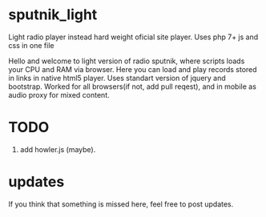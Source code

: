 # sputnik_light
Light radio player instead hard weight oficial site player. Uses php 7+  js and css in one file

Hello and welcome to light version of radio sputnik, where scripts loads your  CPU and RAM via browser.
Here  you can load and play records stored in links in native html5 player.
Uses standart version of jquery and bootstrap.
Worked for all browsers(if not, add pull reqest), and in mobile as audio proxy for mixed content.

# TODO
1. add  howler.js (maybe).

# updates
If you think that something is missed here, feel free to post updates.
